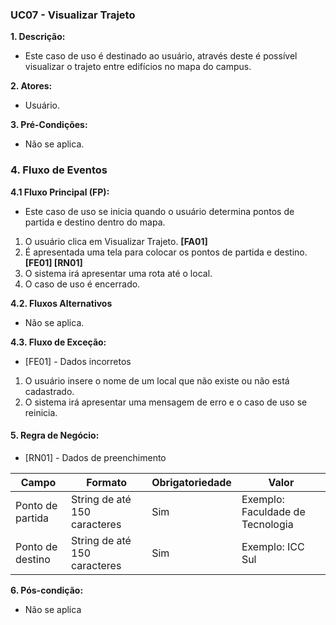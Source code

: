 ### UC07 - Visualizar Trajeto
**1. Descrição:** 
* Este caso de uso é destinado ao usuário, através deste é possível visualizar o trajeto entre edifícios no mapa do campus.

**2. Atores:** 
* Usuário.

**3. Pré-Condições:** 
* Não se aplica.

### 4. Fluxo de Eventos 

**4.1 Fluxo Principal (FP):** 
* Este caso de uso se inicia quando o usuário determina pontos de partida e destino dentro do mapa.
1. O usuário clica em Visualizar Trajeto. **[FA01]**
2. É apresentada uma tela para colocar os pontos de partida e destino. **[FE01] [RN01]**
3. O sistema irá apresentar uma rota até o local.
4. O caso de uso é encerrado. 

**4.2. Fluxos Alternativos**
* Não se aplica.

**4.3. Fluxo de Exceção:** 
* [FE01] - Dados incorretos
1. O usuário insere o nome de um local que não existe ou não está cadastrado.
2. O sistema irá apresentar uma mensagem de erro e o caso de uso se reinicia.


#### 5. Regra de Negócio: 

* [RN01] - Dados de preenchimento

| Campo            | Formato                      | Obrigatoriedade | Valor                            |
|------------------|------------------------------|-----------------|----------------------------------|
| Ponto de partida | String de até 150 caracteres | Sim             | Exemplo: Faculdade de Tecnologia |
| Ponto de destino | String de até 150 caracteres | Sim             | Exemplo: ICC Sul                 |

**6. Pós-condição:** 
* Não se aplica